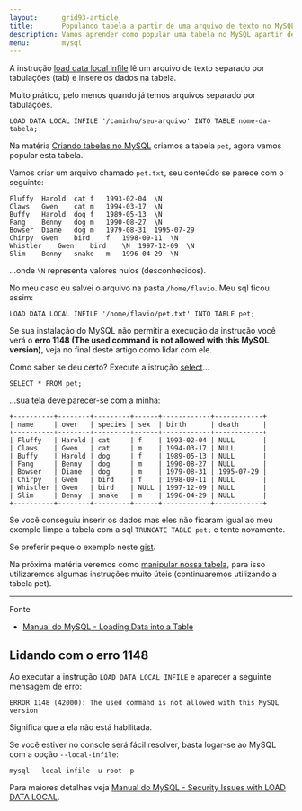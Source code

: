 ```yaml
---
layout:      grid93-article
title:       Populando tabela a partir de uma arquivo de texto no MySQL
description: Vamos aprender como popular uma tabela no MySQL apartir de um arquivo de texto.
menu:        mysql
---
```


A instrução [load data local infile](http://dev.mysql.com/doc/refman/5.7/en/load-data.html "link-externo") lê um 
arquivo de texto separado por tabulações (tab) e insere os dados na tabela.

Muito prático, pelo menos quando já temos arquivos separado por tabulações.

    LOAD DATA LOCAL INFILE '/caminho/seu-arquivo' INTO TABLE nome-da-tabela;


Na matéria [Criando tabelas no MySQL](/sql/mysql-criando-tabelas/) criamos a tabela `pet`, agora vamos popular esta tabela.

Vamos criar um arquivo chamado `pet.txt`, seu conteúdo se parece com o seguinte:

    Fluffy	Harold	cat	f	1993-02-04	\N
    Claws	Gwen	cat	m	1994-03-17	\N
    Buffy	Harold	dog	f	1989-05-13	\N
    Fang	Benny	dog	m	1990-08-27	\N
    Bowser	Diane	dog	m	1979-08-31	1995-07-29
    Chirpy	Gwen	bird	f	1998-09-11	\N
    Whistler	Gwen	bird	\N	1997-12-09	\N
    Slim	Benny	snake	m	1996-04-29	\N

...onde `\N` representa valores nulos (desconhecidos).

No meu caso eu salvei o arquivo na pasta `/home/flavio`. Meu sql ficou assim:

    LOAD DATA LOCAL INFILE '/home/flavio/pet.txt' INTO TABLE pet;

Se sua instalação do MySQL não permitir a execução da instrução você verá o __erro 1148 (The used command is not allowed
with this MySQL version)__, veja no final deste artigo como lidar com ele.


Como saber se deu certo? Execute a istrução [select](http://dev.mysql.com/doc/refman/5.7/en/selecting-all.html "link-externo")...

    SELECT * FROM pet;

...sua tela deve parecer-se com a minha:

    +----------+--------+---------+------+------------+------------+
    | name     | ower   | species | sex  | birth      | death      |
    +----------+--------+---------+------+------------+------------+
    | Fluffy   | Harold | cat     | f    | 1993-02-04 | NULL       |
    | Claws    | Gwen   | cat     | m    | 1994-03-17 | NULL       |
    | Buffy    | Harold | dog     | f    | 1989-05-13 | NULL       |
    | Fang     | Benny  | dog     | m    | 1990-08-27 | NULL       |
    | Bowser   | Diane  | dog     | m    | 1979-08-31 | 1995-07-29 |
    | Chirpy   | Gwen   | bird    | f    | 1998-09-11 | NULL       |
    | Whistler | Gwen   | bird    | NULL | 1997-12-09 | NULL       |
    | Slim     | Benny  | snake   | m    | 1996-04-29 | NULL       |
    +----------+--------+---------+------+------------+------------+


Se você conseguiu inserir os dados mas eles não ficaram igual ao meu exemplo limpe a tabela com a sql `TRUNCATE TABLE pet;`
e tente novamente.

Se preferir peque o exemplo neste [gist](https://gist.github.com/flaviomicheletti/8359890 "link-externo").

Na próxima matéria veremos como [manipular nossa tabela](../mysql-instrucoes-tabelas/), para isso utilizaremos algumas 
instruções muito úteis (continuaremos utilizando a tabela pet).

<hr>
Fonte

- [Manual do MySQL - Loading Data into a Table](http://dev.mysql.com/doc/refman/5.7/en/loading-tables.html "link-externo")



Lidando com o erro 1148
---

Ao executar a instrução `LOAD DATA LOCAL INFILE` e aparecer a seguinte mensagem de erro:

    ERROR 1148 (42000): The used command is not allowed with this MySQL version

Significa que a ela não está habilitada. 

Se você estiver no console será fácil resolver, basta logar-se ao MySQL com a opção `--local-infile`:

    mysql --local-infile -u root -p

Para maiores detalhes veja [Manual do MySQL - Security Issues with LOAD DATA LOCAL](http://dev.mysql.com/doc/refman/5.7/en/load-data-local.html "link-externo").